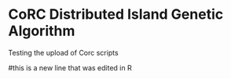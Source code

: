 # CoRC Distributed Island Genetic Algorithm
Testing the upload of Corc scripts

#this is a new line that was edited in R
